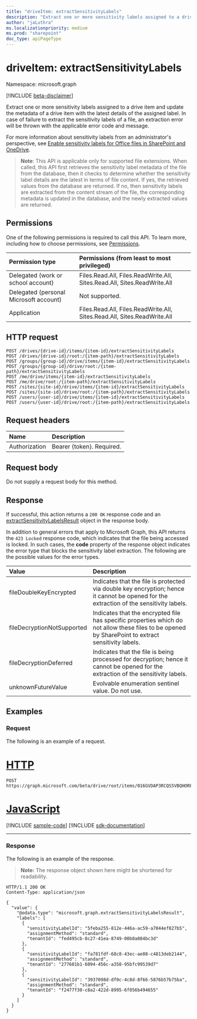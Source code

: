 ```yaml
---
title: "driveItem: extractSensitivityLabels"
description: "Extract one or more sensitivity labels assigned to a drive item."
author: "jaLuthra"
ms.localizationpriority: medium
ms.prod: "sharepoint"
doc_type: apiPageType
---
```


# driveItem: extractSensitivityLabels
Namespace: microsoft.graph

[!INCLUDE [beta-disclaimer](../../includes/beta-disclaimer.md)]

Extract one or more sensitivity labels assigned to a drive item and update the metadata of a drive item with the latest details of the assigned label. In case of failure to extract the sensitivity labels of a file, an extraction error will be thrown with the applicable error code and message.

For more information about sensitivity labels from an administrator's perspective, see [Enable sensitivity labels for Office files in SharePoint and OneDrive](/microsoft-365/compliance/sensitivity-labels-sharepoint-onedrive-files?view=o365-worldwide&preserve-view=true).

> **Note**: This API is applicable only for supported file extensions. When called, this API first retrieves the sensitivity label metadata of the file from the database, then it checks to determine whether the sensitivity label details are the latest in terms of file content. If yes, the retrieved values from the database are returned. If no, then sensitivity labels are extracted from the content stream of the file, the corresponding metadata is updated in the database, and the newly extracted values are returned.

## Permissions
One of the following permissions is required to call this API. To learn more, including how to choose permissions, see [Permissions](/graph/permissions-reference).

|Permission type                        | Permissions (from least to most privileged)                                                             |
|:--------------------------------------|:--------------------------------------------------------------------------------------------------------|
|Delegated (work or school account)     | Files.Read.All, Files.ReadWrite.All, Sites.Read.All, Sites.ReadWrite.All                                |
|Delegated (personal Microsoft account) | Not supported.                                                                                          |
|Application                            | Files.Read.All, Files.ReadWrite.All, Sites.Read.All, Sites.ReadWrite.All                                |

## HTTP request

<!-- {
  "blockType": "ignored"
}
-->
``` http
POST /drives/{drive-id}/items/{item-id}/extractSensitivityLabels
POST /drives/{drive-id}/root:/{item-path}/extractSensitivityLabels
POST /groups/{group-id}/drive/items/{item-id}/extractSensitivityLabels
POST /groups/{group-id}/drive/root:/{item-path}/extractSensitivityLabels
POST /me/drive/items/{item-id}/extractSensitivityLabels
POST /me/drive/root:/{item-path}/extractSensitivityLabels
POST /sites/{site-id}/drive/items/{item-id}/extractSensitivityLabels
POST /sites/{site-id}/drive/root:/{item-path}/extractSensitivityLabels
POST /users/{user-id}/drive/items/{item-id}/extractSensitivityLabels
POST /users/{user-id}/drive/root:/{item-path}/extractSensitivityLabels
```

## Request headers
|Name|Description|
|:---|:---|
|Authorization|Bearer {token}. Required.|

## Request body
Do not supply a request body for this method.

## Response

If successful, this action returns a `200 OK` response code and an [extractSensitivityLabelsResult](../resources/extractsensitivitylabelsresult.md) object in the response body.

In addition to general errors that apply to Microsoft Graph, this API returns the `423 Locked` response code, which indicates that the file being accessed is locked. In such cases, the **code** property of the response object indicates the error type that blocks the sensitivity label extraction.
The following are the possible values for the error types.

| Value                       | Description                                                                                                         |
|:----------------------------|:--------------------------------------------------------------------------------------------------------------------|
| fileDoubleKeyEncrypted      | Indicates that the file is protected via double key encryption; hence it cannot be opened for the extraction of the sensitivity labels.             |
| fileDecryptionNotSupported  | Indicates that the encrypted file has specific properties which do not allow these files to be opened by SharePoint to extract sensitivity labels.    |
| fileDecryptionDeferred      | Indicates that the file is being processed for decryption; hence it cannot be opened for the extraction of the sensitivity labels.      |
| unknownFutureValue          | Evolvable enumeration sentinel value. Do not use.                                                                   |

## Examples

### Request

The following is an example of a request.


# [HTTP](#tab/http)
<!-- { "blockType": "request", "name": "extract-sensitivitylabels", "tags": "service.graph", "sampleKeys": ["016GVDAP3RCQS5VBQHORFIVU2ZMOSBL25U"] } -->
``` http
POST https://graph.microsoft.com/beta/drive/root/items/016GVDAP3RCQS5VBQHORFIVU2ZMOSBL25U/extractSensitivityLabels
```

# [JavaScript](#tab/javascript)
[!INCLUDE [sample-code](../includes/snippets/javascript/extract-sensitivitylabels-javascript-snippets.md)]
[!INCLUDE [sdk-documentation](../includes/snippets/snippets-sdk-documentation-link.md)]

---

### Response

The following is an example of the response.

>**Note:** The response object shown here might be shortened for readability.
<!-- {
  "blockType": "response",
  "truncated": true,
  "@odata.type": "microsoft.graph.extractSensitivityLabelsResult"
}
-->
``` http
HTTP/1.1 200 OK
Content-Type: application/json

{
  "value": {
    "@odata.type": "microsoft.graph.extractSensitivityLabelsResult",
    "labels": [
      {
        "sensitivityLabelId": "5feba255-812e-446a-ac59-a7044ef827b5",
        "assignmentMethod": "standard",
        "tenantId": "fed495cb-8c27-41ea-8749-00b0a084bc3d"
      },
      {
        "sensitivityLabelId": "fa781fdf-68c8-43ec-ae08-c4813deb2144",
        "assignmentMethod": "standard",
        "tenantId": "277601b1-6094-456c-a358-95bfc99539d7"
      },
      {
        "sensitivityLabelId": "3937098d-df0c-4c8d-8f66-5876b57b75ba",
        "assignmentMethod": "standard",
        "tenantId": "f2477f30-c8a2-422d-8995-6f056b494655"
      }
    ]
  }
}
```

